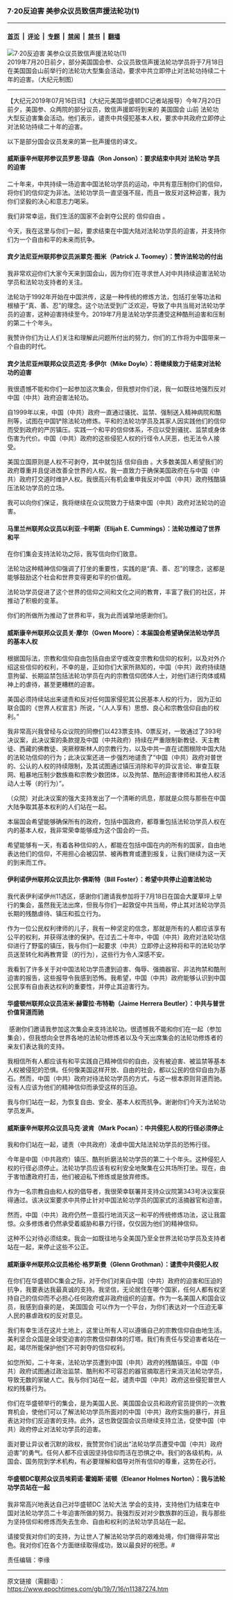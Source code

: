 ### 7‧20反迫害 美参众议员致信声援法轮功(1)

---

#### [首页](../../../..?n11387274) &nbsp;|&nbsp; [评论](../../../../../epoch-comment?n11387274) &nbsp;|&nbsp; [专题](../../../../../epoch-special?n11387274) &nbsp;|&nbsp; [禁闻](../../../../../epoch-news?n11387274) &nbsp;|&nbsp; [禁书](../../../../../books?n11387274) &nbsp;|&nbsp; [翻墙](https://github.com/gfw-breaker/nogfw/blob/master/README.md?n11387274)


<div><img alt="7‧20反迫害 美参众议员致信声援法轮功(1)" class="attachment-djy_600_400 size-djy_600_400 wp-post-image" src="https://i.epochtimes.com/assets/uploads/2019/07/congressman-1-new-600x400.jpg"/>
<div class="caption">
 2019年7月20日前夕，部分美国国会参、众议员致信声援法轮功学员将于7月18日在美国国会山前举行的法轮功大型集会活动，要求中共立即停止对法轮功持续二十年的迫害。（大纪元制图）
</div></div><hr/><div class="post_content" id="artbody" itemprop="articleBody">
 <!-- article content begin -->
 <p>
  【大纪元2019年07月16日讯】（大纪元美国华盛顿DC记者站报导）今年7月20日前夕，美国参、众两院的部分议员，致信声援即将到来的
  <ok href="https://www.epochtimes.com/gb/tag/%E7%BE%8E%E5%9B%BD%E5%9B%BD%E4%BC%9A.html">
   美国国会
  </ok>
  山前
  <ok href="https://www.epochtimes.com/gb/tag/%E6%B3%95%E8%BD%AE%E5%8A%9F.html">
   法轮功
  </ok>
  大型反迫害集会活动。他们表示，谴责中共侵犯基本人权，要求中共政府立即停止对法轮功持续二十年的迫害。
 </p>
 <p>
  以下是部分国会议员发来的第一批声援信的译文。
 </p>
 <h4>
  威斯康辛州联邦参议员罗恩‧琼森（Ron Jonson）：要求结束中共对
  <ok href="https://www.epochtimes.com/gb/tag/%E6%B3%95%E8%BD%AE%E5%8A%9F.html">
   法轮功
  </ok>
  学员的迫害
 </h4>
 <p>
  <ok href="https://i.epochtimes.com/assets/uploads/2019/07/1-Sen.-Ron-Johnson-R_2nd.png">
   <img alt="" class="wp-image-11387937 aligncenter" src="https://i.epochtimes.com/assets/uploads/2019/07/1-Sen.-Ron-Johnson-R_2nd.png"/>
  </ok>
  <br/>
  二十年来，中共持续一场迫害中国法轮功学员的运动，中共有意压制你们的信仰，将你们的信仰定为非法。法轮功学员一直坚强不屈，而且一致反对这种迫害，我为你们坚毅的决心和意志力喝采。
 </p>
 <p>
  我们非常幸运，我们生活的国家不会剥夺公民的
  <ok href="https://www.epochtimes.com/gb/tag/%E4%BF%A1%E4%BB%B0%E8%87%AA%E7%94%B1.html">
   信仰自由
  </ok>
  。
 </p>
 <p>
  今天，我在这里与你们一起，要求结束在中国大陆对法轮功学员的迫害，并支持你们为一个自由和平的未来而抗争。
 </p>
 <h4>
  宾夕法尼亚州联邦参议员派翠克‧图米（Patrick J. Toomey）：赞许法轮功的付出
 </h4>
 <p>
  <ok href="https://i.epochtimes.com/assets/uploads/2019/07/2-Sen.-Patrick-Toomey_R_2th.png">
   <img alt="" class="wp-image-11387944 aligncenter" src="https://i.epochtimes.com/assets/uploads/2019/07/2-Sen.-Patrick-Toomey_R_2th-600x776.png"/>
  </ok>
  <br/>
  我非常欢迎你们大家今天来到国会山，因为你们在寻求世人对中共持续迫害法轮功学员和法轮功支持者的关注。
 </p>
 <p>
  法轮功于1992年开始在中国洪传，这是一种传统的修炼方法，包括打坐等功法和根植于“真、善、忍”的理念。这个功法受到广泛欢迎，导致了中共当局对法轮功学员的迫害，这种迫害持续至今。2019年7月是法轮功学员遭受这种酷刑迫害和压制的第二十个年头。
 </p>
 <p>
  我赞许你们为让人们关注和理解此问题所付出的努力，你们的工作将为中国带来一个自由的时代。
 </p>
 <h4>
  宾夕法尼亚州联邦众议员迈克‧多伊尔（Mike Doyle）：将继续致力于结束对法轮功的迫害
 </h4>
 <p>
  <ok href="https://i.epochtimes.com/assets/uploads/2019/07/3-Rep.-Mike-Doyle-D_13th.png">
   <img alt="" class="wp-image-11387945 aligncenter" src="https://i.epochtimes.com/assets/uploads/2019/07/3-Rep.-Mike-Doyle-D_13th.png"/>
  </ok>
  <br/>
  我很遗憾不能和你们一起参加这次集会，但我想对你们说，我一如既往地强烈反对中国（中共）政府迫害法轮功。
 </p>
 <p>
  自1999年以来，中国（中共）政府一直通过骚扰、监禁、强制送入精神病院和酷刑等，试图在中国铲除法轮功修炼。平和的法轮功学员及其家人因实践他们的信仰而受到政府的严厉镇压。实践一个和平的信仰体系，不应以受到骚扰、监禁或身体伤害为代价。中国（中共）政府的这些侵犯人权的行径令人厌恶，也无法令人接受。
 </p>
 <p>
  美国立国原则是人权不可剥夺，其中就包括
  <ok href="https://www.epochtimes.com/gb/tag/%E4%BF%A1%E4%BB%B0%E8%87%AA%E7%94%B1.html">
   信仰自由
  </ok>
  。大多数美国人希望我们的政府尊重并且促进改善全世界的人权。我一直致力于确保美国政府在与中国（中共）政府打交道时维护人权。我很高兴有机会重申我反对中国（中共）政府残酷镇压法轮功学员的立场。
 </p>
 <p>
  我可以向你们保证，我将继续在众议院致力于结束中国（中共）政府对法轮功的迫害。
 </p>
 <h4>
  马里兰州联邦众议员以利亚‧卡明斯（Elijah E. Cummings）：法轮功推动了世界和平
 </h4>
 <p>
  <ok href="https://i.epochtimes.com/assets/uploads/2019/07/4-Rep.-Elijah-Cummings-D_13th.png">
   <img alt="" class="wp-image-11387934 aligncenter" src="https://i.epochtimes.com/assets/uploads/2019/07/4-Rep.-Elijah-Cummings-D_13th-600x776.png"/>
  </ok>
  <br/>
  在你们集会支持法轮功之际，我写信向你们致意。
 </p>
 <p>
  法轮功这种精神信仰强调了打坐的重要性，实践的是“真、善、忍”的理念，这都是能够鼓励这个社会和世界变得更和平的价值观。
 </p>
 <p>
  法轮功学员促进了这个世界的信仰之间和文化之间的教育，丰富了我们的社区，并推动了积极的变革。
 </p>
 <p>
  你们的所做所为推动了世界和平，我为此而诚挚地感谢你们。
 </p>
 <h4>
  威斯康辛州联邦众议员关‧摩尔（Gwen Moore）：本届国会希望确保法轮功学员的基本人权
 </h4>
 <p>
  <ok href="https://i.epochtimes.com/assets/uploads/2019/07/5-Rep.-Gwen-Moore-D_8th.png">
   <img alt="" class="wp-image-11387939 aligncenter" src="https://i.epochtimes.com/assets/uploads/2019/07/5-Rep.-Gwen-Moore-D_8th-600x776.png"/>
  </ok>
  <br/>
  根据国际法，宗教和信仰自由包括自由坚守或改变宗教和信仰的权利，以及对外介绍这些信仰的权利，不幸的是，正如你们大家所熟知的，中国（中共）政府持续随意拘留、长期监禁包括法轮功学员在内的宗教信仰团体人士，对他们进行肉体或精神上的虐待，甚至更糟糕的迫害。
 </p>
 <p>
  美国必须持续站出来谴责和反对任何国家侵犯其公民基本人权的行为， 因为正如联合国的《世界人权宣言》所说，“（人人享有）思想、良心和宗教信仰自由的权利。”
 </p>
 <p>
  我非常高兴我曾经与众议院的同僚们以423票支持、0票反对，一致通过了393号决议案，此决议案的条款提及中国（中共政府）持续在严重限制新教徒、天主教徒、西藏的佛教徒、突厥穆斯林人的宗教行为，以及中共一直在试图根除中国大陆的法轮功信仰的行为；此决议案还进一步强烈地谴责了“中国（中共）政府对普世的、公认的人权的持续限制，及其试图通过镇压消除和平的异议言论、审查互联网、粗暴地压制少数族裔和宗教少数团体，以及拘禁、酷刑迫害律师和其他人权活动人士等（的行为）”。
 </p>
 <p>
  （众院）对此决议案的强大支持发出了一个清晰的讯息，那就是众院与那些在中国大陆争取其基本权利的人们站在一起。
 </p>
 <p>
  本届国会希望能够确保所有的政府，包括中国政府，都尊重包括法轮功学员人权在内的基本人权，我非常荣幸能够成为这个国会的一员。
 </p>
 <p>
  希望能够有一天，有着各种信仰的人，都能在包括中国在内的所有的国家，自由地表达他们的信仰，不用担心会被囚禁、被再教育或遭到报复，让我们继续为这一天的到来而工作。
 </p>
 <h4>
  伊利诺伊州联邦众议员比尔‧佛斯特（Bill Foster）：希望中共停止迫害法轮功
 </h4>
 <p>
  <ok href="https://i.epochtimes.com/assets/uploads/2019/07/6-Rep.-Bill-Foster-D_6th.png">
   <img alt="" class="wp-image-11387946 aligncenter" src="https://i.epochtimes.com/assets/uploads/2019/07/6-Rep.-Bill-Foster-D_6th-600x776.png"/>
  </ok>
  <br/>
  我代表伊利诺伊州11选区，感谢你们邀请我参加将于7月18日在国会大厦草坪上举行的集会，虽然我无法出席，但我与你们一起敦促中共当局，停止其对法轮功学员长期的残酷虐待、镇压和孤立行为。
 </p>
 <p>
  作为一位公民权利律师的儿子，我有一种坚定的信念，那就是所有的人都应该享有公平的权利，并获得法律的保护。在过去二十年中，中国（中共）政府对法轮功信仰进行了野蛮的镇压，我与你们一起要求（中共）立即停止这种将和平的法轮功学员送至转化和再教育营（的行为），这些行为令人深感不安。
 </p>
 <p>
  我看到了许多关于对中国法轮功学员遭到迫害、侮辱、强摘器官、非法拘禁和酷刑迫害的报告，这些报导令我感到恐怖。我希望，中国（中共）政府能够认识到中国公民享有自由表达权利的重要性，并停止其迫害行为。
 </p>
 <h4>
  华盛顿州联邦众议员洁米‧赫雷拉‧布特勒（Jaime Herrera Beutler）：中共与普世价值背道而驰
 </h4>
 <p>
  <ok href="https://i.epochtimes.com/assets/uploads/2019/07/7-Rep.-Jaime-Herrera-Beutler-R-5th.png">
   <img alt="" class="wp-image-11387942 aligncenter" src="https://i.epochtimes.com/assets/uploads/2019/07/7-Rep.-Jaime-Herrera-Beutler-R-5th-600x776.png"/>
  </ok>
  感谢你们邀请我参加这次集会来支持法轮功。很遗憾我不能和你们在一起（参加集会），但我想向全世界各地的法轮功修炼者以及今天出席集会的法轮功修炼者的亲友们表达我的支持。
 </p>
 <p>
  我相信所有人都应该有和平实践自己精神信仰的自由，没有被迫害、被监禁等基本人权被侵犯的恐惧。任何像美国这样开放、自由的社会，都以公民的信仰自由为基石。然而，中国（中共）政府对待法轮功学员的方式，与这一根本原则背道而驰。没有人应该为他们的精神信仰而承受这样的压迫。
 </p>
 <p>
  我与你们站在一起，为恢复自由、安全、基本人权而抗争。谢谢你们今天为法轮功学员发声。
 </p>
 <h4>
  威斯康辛州联邦众议员马克‧波肯（Mark Pocan）：中共侵犯人权的行径必须停止
 </h4>
 <p>
  <ok href="https://i.epochtimes.com/assets/uploads/2019/07/8-Rep.-Mark-Pocan-D_4th.png">
   <img alt="" class="wp-image-11387938 aligncenter" src="https://i.epochtimes.com/assets/uploads/2019/07/8-Rep.-Mark-Pocan-D_4th-600x776.png"/>
  </ok>
  <br/>
  我和你们站在一起，谴责（中共政府）凌虐中国大陆法轮功学员的恐怖行径。
 </p>
 <p>
  今年是中国（中共政府）镇压、酷刑折磨法轮功学员的第二十个年头。这种侵犯人权的行径必须停止。法轮功学员应该有权利安全地聚集在公共场所打坐。现在，由于害怕遭政府打击，他们被迫私下修炼或是放弃修炼。
 </p>
 <p>
  作为一名宗教自由和人权的倡导者，我很荣幸联署并支持众议院第343号决议案获得通过。该决议案要求中共停止针对中国法轮功学员的国家式的活摘器官和迫害。
 </p>
 <p>
  然而，中国（中共）政府仍然一意孤行地消灭这一和平的传统修炼功法，这让我震惊。众多修炼者仍然承受着威胁和暴力行径，仅仅因为他们的精神信仰。
 </p>
 <p>
  这种不公对待必须结束。我会一如既往地与全美国乃至全世界法轮功学员及支持者站在一起，来停止这些不公正。
 </p>
 <h4>
  威斯康辛州联邦众议员格伦‧格罗斯曼（Glenn Grothman）：谴责中共侵犯人权
 </h4>
 <p>
  <ok href="https://i.epochtimes.com/assets/uploads/2019/07/9-Rep.-Glenn-Grothman-R_3rd.png">
   <img alt="" class="wp-image-11387940 aligncenter" src="https://i.epochtimes.com/assets/uploads/2019/07/9-Rep.-Glenn-Grothman-R_3rd-600x776.png"/>
  </ok>
  <br/>
  在你们在华盛顿DC集会之际，对于你们对来自中国（中共）政府的迫害和压迫的抗争，我要表达我最真诚的支持。我坚信，无论居住在哪个国家，任何人都有权坚持自己的信仰而不必担心任何政府或非政府组织的迫害。作为一名美国人和国会议员，我感到自豪的是，
  <ok href="https://www.epochtimes.com/gb/tag/%E7%BE%8E%E5%9B%BD%E5%9B%BD%E4%BC%9A.html">
   美国国会
  </ok>
  可以作为一个平台，为你们表达对一个压迫无辜人民的暴虐政权的反对意见。
 </p>
 <p>
  我们有幸生活在这片土地上，这里让所有人可以遵循自己的宗教信仰自由地生活。美利坚合众国是全球受迫害的宗教信仰群体的灯塔。我们有责任与受迫害者站在一起，竭尽所能保护他们不可剥夺的信仰权利。
 </p>
 <p>
  如您所知，二十年来，法轮功学员遭到中国（中共）政府的残酷镇压。中国（中共）政府试图通过政治监禁、酷刑和不可容忍的器官摘取恶行来消灭法轮功学员，导致无数的家破人亡。我与你们站在一起，谴责中国（中共）政府这些侵犯普世人权的残暴行为。
 </p>
 <p>
  你们在华盛顿举行的集会，是为美国人民、美国国会议员和政府官员提供的一次教育机会，使他们可以了解法轮功学员所面对的中国（中共）政府实施的暴行，并且表达对你们反迫害的支持。此外，这也敦促国会议员继续支持立法，促使中国（中共）政府停止对法轮功学员的迫害。
 </p>
 <p>
  面对要让异议者沉默的政权，我赞赏你们说出“法轮功学员遭受中国（中共）政府迫害”的勇气。任何人都不应该因坚持信仰而活在恐惧之中。我们的各级机构，从国会、国务院到学术机构，有必要理解和倡导对所有信仰的尊重，这势在必行。
 </p>
 <h4>
  华盛顿DC联邦众议员埃莉诺‧霍姆斯‧诺顿（Eleanor Holmes Norton）：我与法轮功学员站在一起
 </h4>
 <p>
  <ok href="https://i.epochtimes.com/assets/uploads/2019/07/Del.png">
   <img alt="" class="wp-image-11387892 aligncenter" src="https://i.epochtimes.com/assets/uploads/2019/07/Del-600x776.png"/>
  </ok>
  <br/>
  我非常高兴地表达自己对华盛顿DC
  <ok href="https://www.epochtimes.com/gb/tag/%E6%B3%95%E8%BD%AE%E5%A4%A7%E6%B3%95.html">
   法轮大法
  </ok>
  学会的支持，支持他们为结束在中国对法轮功学员二十年迫害所做的努力。我强烈反对对少数族群的压迫，我与那些为坚持信仰和修炼而失去生命、自由和权利的法轮功学员站在一起。
 </p>
 <p>
  请接受我对你们的支持，为让世人了解法轮功学员的艰难处境，你们做得非常出色。我对你们在各个方面继续取得成功，致以最良好的祝愿。#
 </p>
 <p>
  责任编辑：李缘
 </p>
 <!-- article content end -->
 <div id="below_article_ad">
 </div>
</div>


---

原文链接（需翻墙）：https://www.epochtimes.com/gb/19/7/16/n11387274.htm